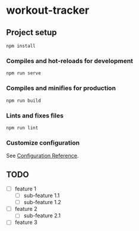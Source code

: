 # workout-tracker

## Project setup

```console
npm install
```

### Compiles and hot-reloads for development

```console
npm run serve
```

### Compiles and minifies for production

```console
npm run build
```

### Lints and fixes files

```console
npm run lint
```

### Customize configuration

See [Configuration Reference](https://cli.vuejs.org/config/).

## TODO

- [ ] feature 1
  - [ ] sub-feature 1.1
  - [ ] sub-feature 1.2
- [ ] feature 2
  - [ ] sub-feature 2.1
- [ ] feature 3
